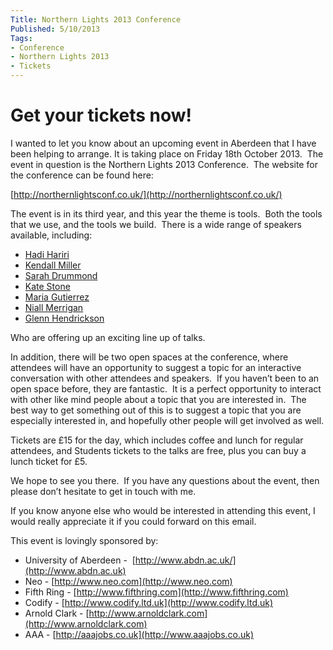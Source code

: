 ```yaml
---
Title: Northern Lights 2013 Conference
Published: 5/10/2013
Tags:
- Conference
- Northern Lights 2013
- Tickets
---
```


# Get your tickets now!

I wanted to let you know about an upcoming event in Aberdeen that I have been helping to arrange. It is taking place on Friday 18th October 2013.  The event in question is the Northern Lights 2013 Conference.  The website for the conference can be found here:

[http://northernlightsconf.co.uk/](http://northernlightsconf.co.uk/)

The event is in its third year, and this year the theme is tools.  Both the tools that we use, and the tools we build.  There is a wide range of speakers available, including:

- [Hadi Hariri](http://northernlightsconf.co.uk/speakers/2013/09/23/hadi-hariri.html)
- [Kendall Miller](http://northernlightsconf.co.uk/speakers/2013/09/23/kendall-miller.html)
- [Sarah Drummond](http://northernlightsconf.co.uk/speakers/2013/09/24/sarah-drummond.html)
- [Kate Stone](http://northernlightsconf.co.uk/speakers/2013/09/23/kate-stone.html)
- [Maria Gutierrez](http://northernlightsconf.co.uk/speakers/2013/10/02/maria-gutierrez.html)
- [Niall Merrigan](http://northernlightsconf.co.uk/speakers/2013/09/23/niall-merrigan.html)
- [Glenn Hendrickson](http://northernlightsconf.co.uk/speakers/2013/09/23/glenn-henriksen.html)

Who are offering up an exciting line up of talks.

In addition, there will be two open spaces at the conference, where attendees will have an opportunity to suggest a topic for an interactive conversation with other attendees and speakers.  If you haven’t been to an open space before, they are fantastic.  It is a perfect opportunity to interact with other like mind people about a topic that you are interested in.  The best way to get something out of this is to suggest a topic that you are especially interested in, and hopefully other people will get involved as well.

Tickets are £15 for the day, which includes coffee and lunch for regular attendees, and Students tickets to the talks are free, plus you can buy a lunch ticket for £5.

We hope to see you there.  If you have any questions about the event, then please don’t hesitate to get in touch with me.

If you know anyone else who would be interested in attending this event, I would really appreciate it if you could forward on this email.

This event is lovingly sponsored by:

- University of Aberdeen -  [http://www.abdn.ac.uk/](http://www.abdn.ac.uk)
- Neo - [http://www.neo.com](http://www.neo.com)
- Fifth Ring - [http://www.fifthring.com](http://www.fifthring.com)
- Codify - [http://www.codify.ltd.uk](http://www.codify.ltd.uk)
- Arnold Clark - [http://www.arnoldclark.com](http://www.arnoldclark.com)
- AAA - [http://aaajobs.co.uk](http://www.aaajobs.co.uk)


